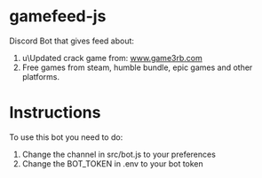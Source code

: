# gamefeed-js
Discord Bot that gives feed about:
1. u\Updated crack game from: www.game3rb.com
2. Free games from steam, humble bundle, epic games and other platforms.

# Instructions
To use this bot you need to do:
1. Change the channel in src/bot.js to your preferences
2. Change the BOT_TOKEN in .env to your bot token
